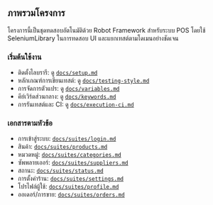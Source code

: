 
## ภาพรวมโครงการ
โครงการนี้เป็นชุดทดสอบอัตโนมัติด้วย Robot Framework สำหรับระบบ POS โดยใช้ SeleniumLibrary ในการทดสอบ UI และแยกเทสต์ตามโดเมนอย่างชัดเจน

### เริ่มต้นใช้งาน
- ติดตั้งไลบรารี: ดู [`docs/setup.md`](docs/setup.md)
- หลักเกณฑ์การเขียนเทสต์: ดู [`docs/testing-style.md`](docs/testing-style.md)
- การจัดการตัวแปร: ดู [`docs/variables.md`](docs/variables.md)
- คีย์เวิร์ดส่วนกลาง: ดู [`docs/keywords.md`](docs/keywords.md)
- การรันเทสต์และ CI: ดู [`docs/execution-ci.md`](docs/execution-ci.md)

### เอกสารตามหัวข้อ
- การเข้าสู่ระบบ: [`docs/suites/login.md`](docs/suites/login.md)
- สินค้า: [`docs/suites/products.md`](docs/suites/products.md)
- หมวดหมู่: [`docs/suites/categories.md`](docs/suites/categories.md)
- ซัพพลายเออร์: [`docs/suites/suppliers.md`](docs/suppliers.md)
- สถานะ: [`docs/suites/status.md`](docs/suites/status.md)
- การตั้งค่าร้าน: [`docs/suites/settings.md`](docs/suites/settings.md)
- โปรไฟล์ผู้ใช้: [`docs/suites/profile.md`](docs/suites/profile.md)
- ออเดอร์/การขาย: [`docs/suites/orders.md`](docs/suites/orders.md)

